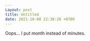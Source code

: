 ```yaml
---
Layout: post
title: Untitled
date: 2021-10-08 22:38:28 +0700
---
```

Oops... I put month instead of minutes.
